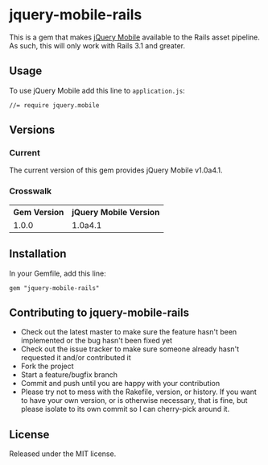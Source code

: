 # jquery-mobile-rails #

This is a gem that makes [jQuery Mobile](http://jquerymobile.com) available to the Rails asset pipeline.  As such, this will only work with Rails 3.1 and greater.

## Usage ##

To use jQuery Mobile add this line to `application.js`:

    //= require jquery.mobile

## Versions ##

### Current ###

The current version of this gem provides jQuery Mobile v1.0a4.1.

### Crosswalk ###

<table>
<tr>
  <th>Gem Version</th>
  <th>jQuery Mobile Version</th>
</tr>
<tr>
  <td>1.0.0</td><td>1.0a4.1</td>
</tr>
</table>

## Installation ##

In your Gemfile, add this line:

    gem "jquery-mobile-rails"

## Contributing to jquery-mobile-rails ##
 
* Check out the latest master to make sure the feature hasn't been implemented or the bug hasn't been fixed yet
* Check out the issue tracker to make sure someone already hasn't requested it and/or contributed it
* Fork the project
* Start a feature/bugfix branch
* Commit and push until you are happy with your contribution
* Please try not to mess with the Rakefile, version, or history. If you want to have your own version, or is otherwise necessary, that is fine, but please isolate to its own commit so I can cherry-pick around it.

## License ##

Released under the MIT license.


